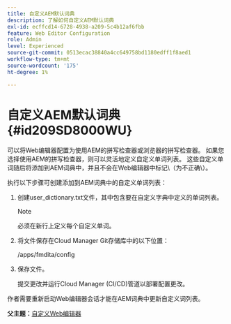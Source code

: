 ```yaml
---
title: 自定义AEM默认词典
description: 了解如何自定义AEM默认词典
exl-id: ecffcd14-6728-4938-a209-5c4b12af6fbb
feature: Web Editor Configuration
role: Admin
level: Experienced
source-git-commit: 0513ecac38840a4cc649758bd1180edff1f8aed1
workflow-type: tm+mt
source-wordcount: '175'
ht-degree: 1%

---
```


# 自定义AEM默认词典 {#id209SD8000WU}

可以将Web编辑器配置为使用AEM的拼写检查器或浏览器的拼写检查器。 如果您选择使用AEM的拼写检查器，则可以灵活地定义自定义单词列表。 这些自定义单词随后将添加到AEM词典中，并且不会在Web编辑器中标记\（为不正确\）。

执行以下步骤可创建添加到AEM词典中的自定义单词列表：

1. 创建user\_dictionary.txt文件，其中包含要在自定义字典中定义的单词列表。

   >[!NOTE]
   >
   > 必须在新行上定义每个自定义单词。

1. 将文件保存在Cloud Manager Git存储库中的以下位置：

   /apps/fmdita/config

1. 保存文件。

   提交更改并运行Cloud Manager \(CI/CD\)管道以部署配置更改。


作者需要重新启动Web编辑器会话才能在AEM词典中更新自定义词列表。

**父主题：**&#x200B;[&#x200B;自定义Web编辑器](conf-web-editor.md)
